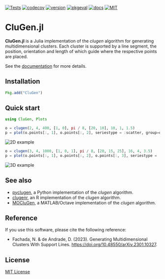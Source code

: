 [![Tests](https://github.com/clugen/CluGen.jl/actions/workflows/Tests.yml/badge.svg)](https://github.com/clugen/CluGen.jl/actions/workflows/Tests.yml)
[![codecov](https://codecov.io/gh/clugen/CluGen.jl/branch/main/graph/badge.svg?token=BJQ4UUK7V2)](https://codecov.io/gh/clugen/CluGen.jl)
[![version](https://juliahub.com/docs/CluGen/version.svg)](https://juliahub.com/ui/Packages/CluGen/hiy5g)
[![pkgeval](https://juliahub.com/docs/CluGen/pkgeval.svg)](https://juliahub.com/ui/Packages/CluGen/hiy5g)
[![docs](https://img.shields.io/badge/docs-stable-blue.svg)](https://clugen.github.io/CluGen.jl/stable)
[![MIT](https://img.shields.io/badge/license-MIT-yellowgreen.svg)](https://tldrlegal.com/license/mit-license)

# CluGen.jl

**CluGen.jl** is a Julia implementation of the *clugen* algorithm for generating
multidimensional clusters. Each cluster is supported by a line segment, the
position, orientation and length of which guide where the respective points are
placed.

See the [documentation](https://clugen.github.io/CluGen.jl/stable) for more
details.

## Installation

```julia
Pkg.add("CluGen")
```

## Quick start

```julia
using CluGen, Plots
```

```julia
o = clugen(2, 4, 400, [1, 0], pi / 8, [20, 10], 10, 1, 1.5)
p = plot(o.points[:, 1], o.points[:, 2], seriestype = :scatter, group=o.clusters)
```

![2D example](https://clugen.github.io/CluGen.jl/stable/ex2d_quick.svg)

```julia
o = clugen(3, 4, 1000, [1, 0, 1], pi / 8, [20, 15, 25], 16, 4, 3.5)
p = plot(o.points[:, 1], o.points[:, 2], o.points[:, 3], seriestype = :scatter, group=o.clusters)
```

![3D example](https://clugen.github.io/CluGen.jl/stable/ex3d_quick.svg)

## See also

* [pyclugen](https://github.com/clugen/pyclugen), a Python implementation of
  the *clugen* algorithm.
* [clugenr](https://github.com/clugen/clugenr), an R implementation of the
  *clugen* algorithm.
* [MOCluGen](https://github.com/clugen/MOCluGen), a MATLAB/Octave implementation
  of the *clugen* algorithm.

## Reference

If you use this software, please cite the following reference:

* Fachada, N. & de Andrade, D. (2023). Generating Multidimensional Clusters With
  Support Lines. <https://doi.org/10.48550/arXiv.2301.10327>.

## License

[MIT License](LICENSE)
